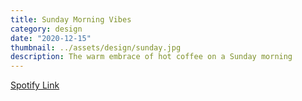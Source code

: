 ```yaml
---
title: Sunday Morning Vibes
category: design
date: "2020-12-15"
thumbnail: ../assets/design/sunday.jpg
description: The warm embrace of hot coffee on a Sunday morning
---
```


<a href = "https://open.spotify.com/playlist/4TwNCKNNIrinZLdkPsZDxf?si=d0e8592a7ae4423f" target="_blank" class = "err">Spotify Link</a>
